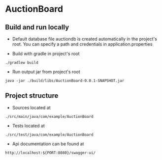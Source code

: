 # AuctionBoard

## Build and run locally
- Default database file auctiondb is created automatically in the project's root. You can specify a path and credentials in application.properties


- Build with gradle in project's root
```
./gradlew build
```
- Run output jar from project's root
```
java -jar ./build/libs/AuctionBoard-0.0.1-SNAPSHOT.jar
```

## Project structure
- Sources located at
```
./src/main/java/com/example/AuctionBoard
```
- Tests located at
```
./src/test/java/com/example/AuctionBoard
```
- Api documentation can be found at
```
http://localhost:${PORT:8080}/swagger-ui/
```
